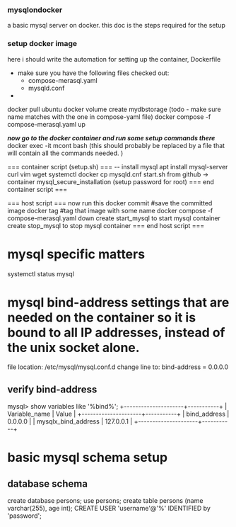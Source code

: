 ### mysqlondocker
a basic mysql server on docker. this doc is the steps required for the setup


### setup docker image
here i should write the automation for setting up the container, Dockerfile
- make sure you have the following files checked out:
  - compose-merasql.yaml
  - mysqld.conf
- 

docker pull ubuntu
docker volume create mydbstorage (todo - make sure name matches with the one in compose-yaml file)
docker compose -f compose-merasql.yaml up

_**now go to the docker container and run some setup commands there**_
docker exec -it mcont bash (this should probably be replaced by a file that will contain all the commands needed. )

=== container script (setup.sh) ===
-- install mysql
apt install mysql-server curl vim wget systemctl 
docker cp mysqld.cnf start.sh from github -> container
mysql_secure_installation (setup password for root)
=== end container script ===

=== host script ===
now run this docker commit #save the committed image
docker tag #tag that image with some name
docker compose -f compose-merasql.yaml down
create start_mysql to start mysql container
create stop_mysql to stop mysql container 
=== end host script ===



# mysql specific matters
systemctl status mysql

# mysql bind-address settings that are needed on the container so it is bound to all IP addresses, instead of the unix socket alone.
file location: /etc/mysql/mysql.conf.d
change line to:
bind-address            = 0.0.0.0

## verify bind-address
mysql> show variables like '%bind%';
+---------------------+-----------+
| Variable_name       | Value     |
+---------------------+-----------+
| bind_address        | 0.0.0.0   |
| mysqlx_bind_address | 127.0.0.1 |
+---------------------+-----------+

# basic mysql schema setup
## database schema
create database persons;
use persons;
create table persons (name varchar(255), age int);
CREATE USER 'username'@'%' IDENTIFIED by 'password';

